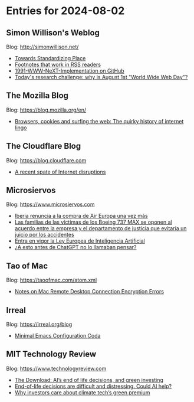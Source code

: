 # Entries for 2024-08-02
## Simon Willison's Weblog 
Blog: http://simonwillison.net/ 

- [Towards Standardizing Place](https://simonwillison.net/2024/Aug/1/towards-standardizing-place/#atom-everything)
- [Footnotes that work in RSS readers](https://simonwillison.net/2024/Aug/1/footnotes-that-work-in-rss-readers/#atom-everything)
- [1991-WWW-NeXT-Implementation on GitHub](https://simonwillison.net/2024/Aug/1/www-next-implementation-on-github/#atom-everything)
- [Today's research challenge: why is August 1st "World Wide Web Day"?](https://simonwillison.net/2024/Aug/1/august-1st-world-wide-web-day/#atom-everything)
## The Mozilla Blog 
Blog: https://blog.mozilla.org/en/ 

- [Browsers, cookies and surfing the web: The quirky history of internet lingo](https://blog.mozilla.org/en/internet-culture/history-of-internet-terms/)
##  The Cloudflare Blog  
Blog: https://blog.cloudflare.com 

- [A recent spate of Internet disruptions](https://blog.cloudflare.com/a-recent-spate-of-internet-disruptions-july-2024)
## Microsiervos 
Blog: https://www.microsiervos.com 

- [Iberia renuncia a la compra de Air Europa una vez más](https://www.microsiervos.com/archivo/aerotrastorno/iberia-renuncia-compra-air-europa.html)
- [Las familias de las víctimas de los Boeing 737 MAX se oponen al acuerdo entre la empresa y el departamento de justicia que evitaría un juicio por los accidentes](https://www.microsiervos.com/archivo/aerotrastorno/familias-victimas-737-max-oponen-acuerdo-boeing-departamento-justicia.html)
- [Entra en vigor la Ley Europea de Inteligencia Artificial](https://www.microsiervos.com/archivo/ia/entra-vigor-ley-europea-inteligencia-artificial.html)
- [¿A esto antes de ChatGPT no lo llamaban pensar?](https://www.microsiervos.com/archivo/frases-citas/frase-pensar-antes-chatgpt.html)
## Tao of Mac 
Blog: https://taoofmac.com/atom.xml 

- [Notes on Mac Remote Desktop Connection Encryption Errors](https://taoofmac.com/space/notes/2024/08/01/2230)
## Irreal 
Blog: https://irreal.org/blog 

- [Minimal Emacs Configuration Coda](https://irreal.org/blog/?p=12349)
## MIT Technology Review 
Blog: https://www.technologyreview.com 

- [The Download: AI’s end of life decisions, and green investing](https://www.technologyreview.com/2024/08/01/1095559/the-download-ais-end-of-life-decisions-and-green-investing/)
- [End-of-life decisions are difficult and distressing. Could AI help?](https://www.technologyreview.com/2024/08/01/1095551/end-of-life-decisions-ai-help/)
- [Why investors care about climate tech’s green premium](https://www.technologyreview.com/2024/08/01/1095543/climate-tech-green-premium/)